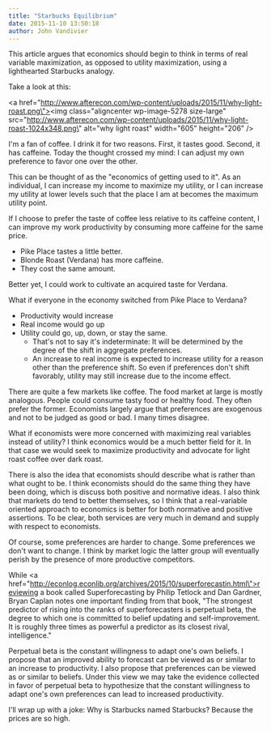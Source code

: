 ```yaml
---
title: "Starbucks Equilibrium"
date: 2015-11-10 13:50:18
author: John Vandivier
---
```




This article argues that economics should begin to think in terms of real variable maximization, as opposed to utility maximization, using a lighthearted Starbucks analogy.

Take a look at this:

<a href=\"http://www.afterecon.com/wp-content/uploads/2015/11/why-light-roast.png\"><img class=\"aligncenter wp-image-5278 size-large\" src=\"http://www.afterecon.com/wp-content/uploads/2015/11/why-light-roast-1024x348.png\" alt=\"why light roast\" width=\"605\" height=\"206\" /></a>

I'm a fan of coffee. I drink it for two reasons. First, it tastes good. Second, it has caffeine. Today the thought crossed my mind: I can adjust my own preference to favor one over the other.

This can be thought of as the \"economics of getting used to it\". As an individual, I can increase my income to maximize my utility, or I can increase my utility at lower levels such that the place I am at becomes the maximum utility point.

If I choose to prefer the taste of coffee less relative to its caffeine content, I can improve my work productivity by consuming more caffeine for the same price.
<ul>
	<li>Pike Place tastes a little better.</li>
	<li>Blonde Roast (Verdana) has more caffeine.</li>
	<li>They cost the same amount.</li>
</ul>
Better yet, I could work to cultivate an acquired taste for Verdana.

What if everyone in the economy switched from Pike Place to Verdana?
<ul>
	<li>Productivity would increase</li>
	<li>Real income would go up</li>
	<li>Utility could go, up, down, or stay the same.
<ul>
	<li>That's not to say it's indeterminate: It will be determined by the degree of the shift in aggregate preferences.</li>
	<li>An increase to real income is expected to increase utility for a reason other than the preference shift. So even if preferences don't shift favorably, utility may still increase due to the income effect.</li>
</ul>
</li>
</ul>
There are quite a few markets like coffee. The food market at large is mostly analogous. People could consume tasty food or healthy food. They often prefer the former. Economists largely argue that preferences are exogenous and not to be judged as good or bad. I many times disagree.

What if economists were more concerned with maximizing real variables instead of utility? I think economics would be a much better field for it. In that case we would seek to maximize productivity and advocate for light roast coffee over dark roast.

There is also the idea that economists should describe what is rather than what ought to be. I think economists should do the same thing they have been doing, which is discuss both positive and normative ideas. I also think that markets do tend to better themselves, so I think that a real-variable oriented approach to economics is better for both normative and positive assertions. To be clear, both services are very much in demand and supply with respect to economists.

Of course, some preferences are harder to change. Some preferences we don't want to change. I think by market logic the latter group will eventually perish by the presence of more productive competitors.

While <a href=\"http://econlog.econlib.org/archives/2015/10/superforecastin.html\">reviewing a book called Superforecasting</a> by Philip Tetlock and Dan Gardner, Bryan Caplan notes one important finding from that book, \"The strongest predictor of rising into the ranks of superforecasters is perpetual beta, the degree to which one is committed to belief updating and self-improvement.  It is roughly three times as powerful a predictor as its closest rival, intelligence.\"

Perpetual beta is the constant willingness to adapt one's own beliefs. I propose that an improved ability to forecast can be viewed as or similar to an increase to productivity. I also propose that preferences can be viewed as or similar to beliefs. Under this view we may take the evidence collected in favor of perpetual beta to hypothesize that the constant willingness to adapt one's own preferences can lead to increased productivity.

I'll wrap up with a joke: Why is Starbucks named Starbucks? Because the prices are so high.